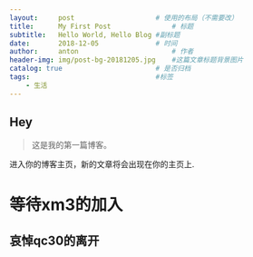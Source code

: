 ```yaml
---
layout:     post   				    # 使用的布局（不需要改）
title:      My First Post 				# 标题
subtitle:   Hello World, Hello Blog #副标题
date:       2018-12-05 				# 时间
author:     anton 						# 作者
header-img: img/post-bg-20181205.jpg 	#这篇文章标题背景图片
catalog: true 						# 是否归档
tags:								#标签
    - 生活
---
```


## Hey
>这是我的第一篇博客。

进入你的博客主页，新的文章将会出现在你的主页上.
# 等待xm3的加入
## 哀悼qc30的离开
